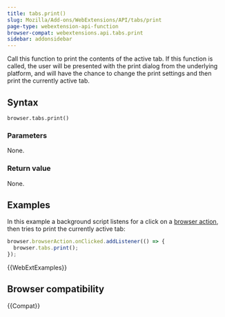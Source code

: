 ```yaml
---
title: tabs.print()
slug: Mozilla/Add-ons/WebExtensions/API/tabs/print
page-type: webextension-api-function
browser-compat: webextensions.api.tabs.print
sidebar: addonsidebar
---
```


Call this function to print the contents of the active tab. If this function is called, the user will be presented with the print dialog from the underlying platform, and will have the chance to change the print settings and then print the currently active tab.

## Syntax

```js-nolint
browser.tabs.print()
```

### Parameters

None.

### Return value

None.

## Examples

In this example a background script listens for a click on a [browser action](/en-US/docs/Mozilla/Add-ons/WebExtensions/user_interface/Toolbar_button), then tries to print the currently active tab:

```js
browser.browserAction.onClicked.addListener(() => {
  browser.tabs.print();
});
```

{{WebExtExamples}}

## Browser compatibility

{{Compat}}

